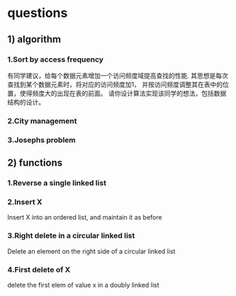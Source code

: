 
# questions
## 1) algorithm
### 1.Sort by access frequency
有同学建议，给每个数据元素增加一个访问频度域提高查找的性能.
其思想是每次查找到某个数据元素时，将对应的访问频度加1，
并按访问频度调整其在表中的位置，使得频度大的出现在表的前面。
请你设计算法实现该同学的想法，包括数据结构的设计。
### 2.City management
### 3.Josephs problem
## 2) functions
### 1.Reverse a single linked list
### 2.Insert X
Insert X into an ordered list, and maintain it as before
### 3.Right delete in a circular linked list
Delete an element on the right side of a circular linked list
### 4.First delete of X
delete the first elem of value x in a doubly linked list
